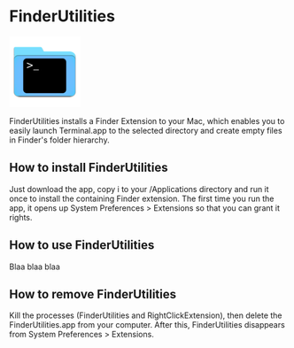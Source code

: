 # FinderUtilities

![FinderUtilities logo image](https://github.com/suolapeikko/suolapeikko.github.io/blob/master/images/finderutilities_logo.png)

FinderUtilities installs a Finder Extension to your Mac, which enables you to easily launch Terminal.app to the selected directory and create empty files in Finder's folder hierarchy.

## How to install FinderUtilities
Just download the app, copy i to your /Applications directory and run it once to install the containing Finder extension. The first time you run the app, it opens up System Preferences > Extensions so that you can grant it rights.

## How to use FinderUtilities
Blaa blaa blaa

## How to remove FinderUtilities
Kill the processes (FinderUtilities and RightClickExtension), then delete the FinderUtilities.app from your computer. After this, FinderUtilities disappears from System Preferences > Extensions.
